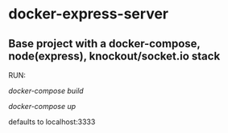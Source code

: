 # docker-express-server
## Base project with a docker-compose, node(express), knockout/socket.io stack

RUN:

*docker-compose build*

*docker-compose up*

defaults to localhost:3333

